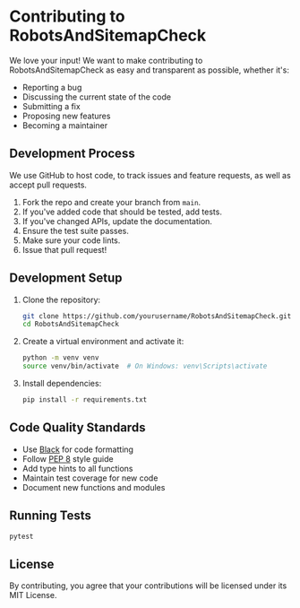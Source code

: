 # Contributing to RobotsAndSitemapCheck

We love your input! We want to make contributing to RobotsAndSitemapCheck as easy and transparent as possible, whether it's:

- Reporting a bug
- Discussing the current state of the code
- Submitting a fix
- Proposing new features
- Becoming a maintainer

## Development Process

We use GitHub to host code, to track issues and feature requests, as well as accept pull requests.

1. Fork the repo and create your branch from `main`.
2. If you've added code that should be tested, add tests.
3. If you've changed APIs, update the documentation.
4. Ensure the test suite passes.
5. Make sure your code lints.
6. Issue that pull request!

## Development Setup

1. Clone the repository:
   ```bash
   git clone https://github.com/yourusername/RobotsAndSitemapCheck.git
   cd RobotsAndSitemapCheck
   ```

2. Create a virtual environment and activate it:
   ```bash
   python -m venv venv
   source venv/bin/activate  # On Windows: venv\Scripts\activate
   ```

3. Install dependencies:
   ```bash
   pip install -r requirements.txt
   ```

## Code Quality Standards

- Use [Black](https://github.com/psf/black) for code formatting
- Follow [PEP 8](https://www.python.org/dev/peps/pep-0008/) style guide
- Add type hints to all functions
- Maintain test coverage for new code
- Document new functions and modules

## Running Tests

```bash
pytest
```

## License
By contributing, you agree that your contributions will be licensed under its MIT License.
